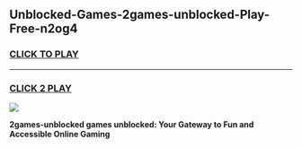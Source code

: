 
## Unblocked-Games-2games-unblocked-Play-Free-n2og4
<h3>
<a href="https://premium76.site?title=2games-unblocked&ref=18A1">CLICK TO PLAY</a></h3>
<hr>

<h3>
<a href="https://premium76.site?title=2games-unblocked&ref=18A1">CLICK 2 PLAY</a>
  
</h3>

<a href="https://premium76.site?title=2games-unblocked&ref=18A1"><img src="https://clearcache.store/games.png"></a>


**2games-unblocked games unblocked: Your Gateway to Fun and Accessible Online Gaming**

